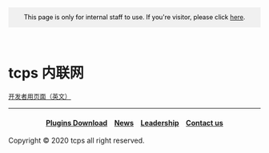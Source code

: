 <style>
h1 {text-align: center;}
h4 {text-align: center;}
h3 {text-align: center;}
p {text-align: center;}
</style>
<style type="text/css">
  #left{
        text-align:left;
  }
  #right{
        text-align:right;
  }
  #banner{
                 font-size:12.5px;
                 line-height: 40px;
                 background-color: #f0f0f0;
                 weight: 100%;
                 color: #000000;
                 text-align: center;
</style>
<div id="banner">This page is only for internal staff to use. If you're visitor, please click <a href="/">here</a>.</div>
<div style="height: 30px"></div>
<h1 id="left">tcps 内联网</h1>
<div id="left">
<a href="/dev" style="font-size: 12.5px;">开发者用页面（英文）</a>
</div>
<hr>

<h4><a href="/plugins/download">Plugins Download</a>&emsp;<a href="/news">News</a>&emsp;<a href="/leadership">Leadership</a>&emsp;<a href="/contact">Contact us</a></h4>
Copyright © 2020 tcps all right reserved.
